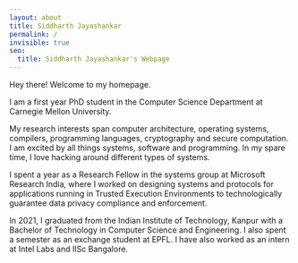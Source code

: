```yaml
---
layout: about
title: Siddharth Jayashankar 
permalink: /
invisible: true
seo:
  title: Siddharth Jayashankar's Webpage
---
```


Hey there! Welcome to my homepage.

I am a first year PhD student in the Computer Science Department at Carnegie Mellon University.

My research interests span computer architecture, operating systems, compilers, programming languages, cryptography and secure computation. I am excited by all things systems, software and programming. In my spare time, I love hacking around different types of systems.

I spent a year as a Research Fellow in the systems group at Microsoft Research India, where I worked on designing systems and protocols for applications running in Trusted Execution Environments to technologically guarantee data privacy compliance and enforcement.

In 2021, I graduated from the Indian Institute of Technology, Kanpur with a Bachelor of Technology in Computer Science and Engineering. I also spent a semester as an exchange student at EPFL. I have also worked as an intern at Intel Labs and IISc Bangalore.
